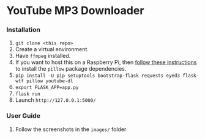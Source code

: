 # YouTube MP3 Downloader

### Installation

1. `git clone <this repo>`
1. Create a virtual environment.
1. Have `ffmpeg` installed.
1. If you want to host this on a Raspberry Pi, then [follow these instructions](https://www.techcoil.com/blog/how-to-setup-python-imaging-library-pillow-on-raspbian-stretch-lite-for-processing-images-on-your-raspberry-pi/) to install the `pillow` package dependencies.
1. `pip install -U pip setuptools bootstrap-flask requests eyed3 flask-wtf pillow youtube-dl`
1. `export FLASK_APP=app.py`
1. `flask run`
1. Launch `http://127.0.0.1:5000/`

### User Guide

1. Follow the screenshots in the `images/` folder